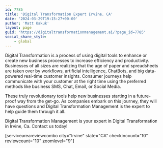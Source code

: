 ```yaml
---
id: 7785
title: 'Digital Transformation Expert Irvine, CA'
date: '2024-03-29T19:15:27+00:00'
author: 'Matt Kakuk'
layout: page
guid: 'https://digitaltransformationmanagement.ai/?page_id=7785'
social_share_style:
    - global
---
```


Digital Transformation is a process of using digital tools to enhance or create new business processes to increase efficiency and productivity. Businesses of all sizes are realizing that the age of paper and spreadsheets are taken over by workflows, artificial intelligence, ChatBots, and big data-powered real-time customer insights. Consumer journeys help communicate with your customer at the right time using the preferred methods like business SMS, Chat, Email, or Social Media.

These truly revolutionary tools help new businesses starting in a future-proof way from the get-go. As companies embark on this journey, they will have questions and Digital Transformation Management is the expert to help guide them through it all.

Digital Transformation Management is your expert in Digital Transformation in Irvine, Ca. Contact us today!

\[serviceareareviewcombo city="Irvine" state="CA" checkincount="10" reviewcount="10" zoomlevel="9"\] 